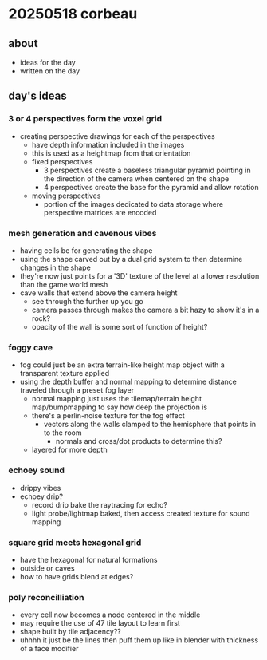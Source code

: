 # 20250518 corbeau
## about
* ideas for the day
* written on the day

## day's ideas

### 3 or 4 perspectives form the voxel grid
* creating perspective drawings for each of the perspectives
    * have depth information included in the images
    * this is used as a heightmap from that orientation
    * fixed perspectives
        * 3 perspectives create a baseless triangular pyramid pointing in the direction of the camera when centered on the shape
        * 4 perspectives create the base for the pyramid and allow rotation
    * moving perspectives
        * portion of the images dedicated to data storage where perspective matrices are encoded

### mesh generation and cavenous vibes
* having cells be for generating the shape
* using the shape carved out by a dual grid system to then determine changes in the shape
* they're now just points for a '3D' texture of the level at a lower resolution than the game world mesh
* cave walls that extend above the camera height
    * see through the further up you go
    * camera passes through makes the camera a bit hazy to show it's in a rock?
    * opacity of the wall is some sort of function of height?

### foggy cave
* fog could just be an extra terrain-like height map object with a transparent texture applied
* using the depth buffer and normal mapping to determine distance traveled through a preset fog layer
    * normal mapping just uses the tilemap/terrain height map/bumpmapping to say how deep the projection is
    * there's a perlin-noise texture for the fog effect
        * vectors along the walls clamped to the hemisphere that points in to the room
            * normals and cross/dot products to determine this?
    * layered for more depth

### echoey sound
* drippy vibes
* echoey drip?
    * record drip bake the raytracing for echo?
    * light probe/lightmap baked, then access created texture for sound mapping

### square grid meets hexagonal grid
* have the hexagonal for natural formations
* outside or caves
* how to have grids blend at edges?

### poly reconcilliation
* every cell now becomes a node centered in the middle
* may require the use of 47 tile layout to learn first
* shape built by tile adjacency??
* uhhhh it just be the lines then puff them up like in blender with thickness of a face modifier